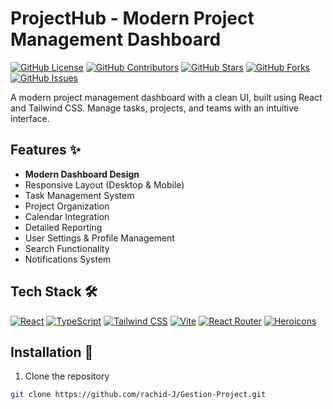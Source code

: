 # ProjectHub - Modern Project Management Dashboard

[![GitHub License](https://img.shields.io/github/license/rachid-J/Gestion-Project)](https://github.com/rachid-J/Gestion-Project/blob/main/LICENSE)
[![GitHub Contributors](https://img.shields.io/github/contributors/rachid-J/Gestion-Project)](https://github.com/rachid-J/Gestion-Project/graphs/contributors)
[![GitHub Stars](https://img.shields.io/github/stars/rachid-J/Gestion-Project)](https://github.com/rachid-J/Gestion-Project/stargazers)
[![GitHub Forks](https://img.shields.io/github/forks/rachid-J/Gestion-Project)](https://github.com/rachid-J/Gestion-Project/network/members)
[![GitHub Issues](https://img.shields.io/github/issues/rachid-J/Gestion-Project)](https://github.com/rachid-J/Gestion-Project/issues)



A modern project management dashboard with a clean UI, built using React and Tailwind CSS. Manage tasks, projects, and teams with an intuitive interface.

## Features ✨

- **Modern Dashboard Design**
- Responsive Layout (Desktop & Mobile)
- Task Management System
- Project Organization
- Calendar Integration
- Detailed Reporting
- User Settings & Profile Management
- Search Functionality
- Notifications System


## Tech Stack 🛠️

[![React](https://img.shields.io/badge/React-20232A?style=for-the-badge&logo=react&logoColor=61DAFB)](https://reactjs.org/)
[![TypeScript](https://img.shields.io/badge/TypeScript-007ACC?style=for-the-badge&logo=typescript&logoColor=white)](https://www.laravel.org/)
[![Tailwind CSS](https://img.shields.io/badge/Tailwind_CSS-38B2AC?style=for-the-badge&logo=tailwind-css&logoColor=white)](https://tailwindcss.com/)
[![Vite](https://img.shields.io/badge/Vite-B73BFE?style=for-the-badge&logo=vite&logoColor=FFD62E)](https://vitejs.dev/)
[![React Router](https://img.shields.io/badge/React_Router-CA4245?style=for-the-badge&logo=react-router&logoColor=white)](https://reactrouter.com/)
[![Heroicons](https://img.shields.io/badge/Heroicons-1E293B?style=for-the-badge&logo=heroicons&logoColor=white)](https://heroicons.com/)

## Installation 🚀

1. Clone the repository
```bash
git clone https://github.com/rachid-J/Gestion-Project.git
